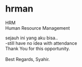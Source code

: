 # hrman
HRM\
Human Resource Management

sejauh ini yang aku bisa..\
-still have no idea with attendance\
Thank You for this opportunity.
\
\
Best Regards, Syahir.
